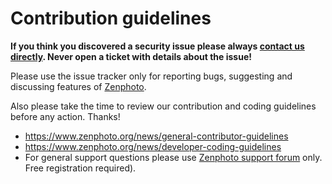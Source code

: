 # Contribution guidelines

**If you think you discovered a security issue please always [contact us directly](https://www.zenphoto.org/pages/contact/). Never open a ticket with details about the issue!**

Please use the issue tracker only for reporting bugs, suggesting and discussing features of [Zenphoto](https://www.zenphoto.org/).

Also please take the time to review our contribution and coding guidelines before any action. Thanks!

- https://www.zenphoto.org/news/general-contributor-guidelines
- https://www.zenphoto.org/news/developer-coding-guidelines
- For general support questions please use [Zenphoto support forum](https://www.zenphoto.org/support) only. Free registration required). 
